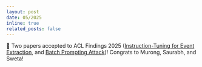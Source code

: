 ```yaml
---
layout: post
date: 05/2025
inline: true
related_posts: false
---
```


:tada: Two papers accepted to ACL Findings 2025 (<a href="https://arxiv.org/pdf/2502.16377">Instruction-Tuning for Event Extraction</a>, and <a href="https://arxiv.org/pdf/2503.15551">Batch Prompting Attack</a>)! Congrats to Murong, Saurabh, and Sweta!